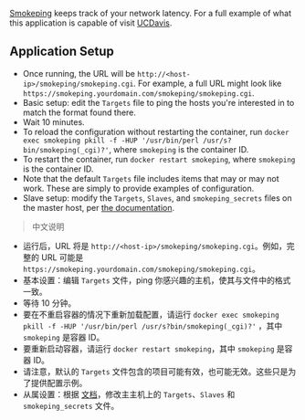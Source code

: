 [Smokeping](https://oss.oetiker.ch/smokeping/) keeps track of your network latency. For a full example of what this application is capable of visit [UCDavis](http://smokeping.ucdavis.edu/cgi-bin/smokeping.fcgi).

## Application Setup

* Once running, the URL will be `http://<host-ip>/smokeping/smokeping.cgi`. For example, a full URL might look like `https://smokeping.yourdomain.com/smokeping/smokeping.cgi`.
* Basic setup: edit the `Targets` file to ping the hosts you're interested in to match the format found there.
* Wait 10 minutes.
* To reload the configuration without restarting the container, run `docker exec smokeping pkill -f -HUP '/usr/bin/perl /usr/s?bin/smokeping(_cgi)?'`, where `smokeping` is the container ID.
* To restart the container, run `docker restart smokeping`, where `smokeping` is the container ID.
* Note that the default `Targets` file includes items that may or may not work. These are simply to provide examples of configuration.
* Slave setup: modify the `Targets`, `Slaves`, and `smokeping_secrets` files on the master host, per [the documentation](https://manpages.ubuntu.com/manpages/trusty/en/man7/smokeping_master_slave.7.html).

> 中文说明
* 运行后，URL 将是 `http://<host-ip>/smokeping/smokeping.cgi`。例如，完整的 URL 可能是 `https://smokeping.yourdomain.com/smokeping/smokeping.cgi`。
* 基本设置：编辑 `Targets` 文件，ping 你感兴趣的主机，使其与文件中的格式一致。
* 等待 10 分钟。
* 要在不重启容器的情况下重新加载配置，请运行 `docker exec smokeping pkill -f -HUP '/usr/bin/perl /usr/s?bin/smokeping(_cgi)?'` ，其中 `smokeping` 是容器 ID。
* 要重新启动容器，请运行 `docker restart smokeping`，其中 `smokeping` 是容器 ID。
* 请注意，默认的 `Targets` 文件包含的项目可能有效，也可能无效。这些只是为了提供配置示例。
* 从属设置：根据 [文档](https://manpages.ubuntu.com/manpages/trusty/en/man7/smokeping_master_slave.7.html)，修改主主机上的 `Targets`、`Slaves` 和 `smokeping_secrets` 文件。
